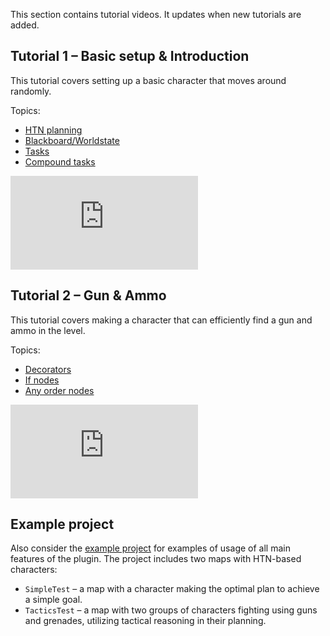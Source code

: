 This section contains tutorial videos. It updates when new tutorials are added.

## Tutorial 1 – Basic setup & Introduction

This tutorial covers setting up a basic character that moves around randomly.

Topics:

- [HTN planning](planning.md)
- [Blackboard/Worldstate](manipulating-worldstates.md)
- [Tasks](task.md)
- [Compound tasks](compound-task.md)

<div class="embed-responsive embed-responsive-16by9" style="max-width: 800px;">
    <iframe src="https://www.youtube-nocookie.com/embed/gQ_74X530KQ" frameborder="0" allow="encrypted-media; picture-in-picture" allowfullscreen></iframe>
</div>

## Tutorial 2 – Gun & Ammo 

This tutorial covers making a character that can efficiently find a gun and ammo in the level. 

Topics:

- [Decorators](decorator.md)
- [If nodes](if.md)
- [Any order nodes](anyorder.md)

<div class="embed-responsive embed-responsive-16by9" style="max-width: 800px;">
    <iframe src="https://www.youtube-nocookie.com/embed/VXqB2iMaU0Y" frameborder="0" allow="encrypted-media; picture-in-picture" allowfullscreen></iframe>
</div>
    
## Example project

Also consider the [example project](https://github.com/maksmaisak/htn-example-project) for examples of usage of all main features of the plugin.
The project includes two maps with HTN-based characters:

- `SimpleTest` – a map with a character making the optimal plan to achieve a simple goal.
- `TacticsTest` – a map with two groups of characters fighting using guns and grenades, utilizing tactical reasoning in their planning.

